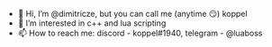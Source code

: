 - 👋 Hi, I’m @dimitricze, but you can call me (anytime 😏) koppel
- 👀 I’m interested in c++ and lua scripting
- 📫 How to reach me: discord - koppel#1940, telegram - @luaboss
          
